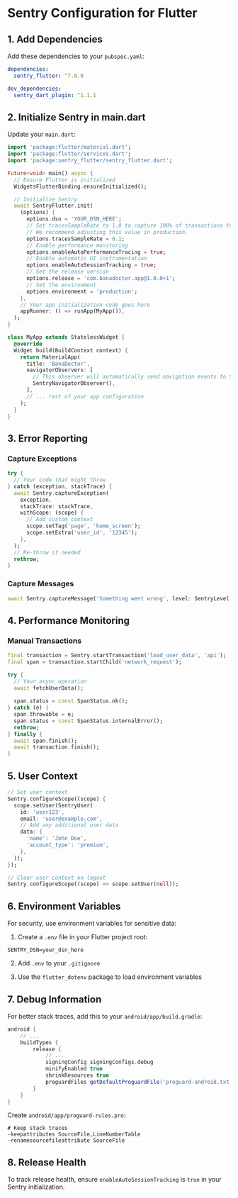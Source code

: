 # Sentry Configuration for Flutter

## 1. Add Dependencies

Add these dependencies to your `pubspec.yaml`:

```yaml
dependencies:
  sentry_flutter: ^7.8.0

dev_dependencies:
  sentry_dart_plugin: ^1.1.1
```

## 2. Initialize Sentry in main.dart

Update your `main.dart`:

```dart
import 'package:flutter/material.dart';
import 'package:flutter/services.dart';
import 'package:sentry_flutter/sentry_flutter.dart';

Future<void> main() async {
  // Ensure Flutter is initialized
  WidgetsFlutterBinding.ensureInitialized();

  // Initialize Sentry
  await SentryFlutter.init(
    (options) {
      options.dsn = 'YOUR_DSN_HERE';
      // Set tracesSampleRate to 1.0 to capture 100% of transactions for performance monitoring.
      // We recommend adjusting this value in production.
      options.tracesSampleRate = 0.1;
      // Enable performance monitoring
      options.enableAutoPerformanceTracing = true;
      // Enable automatic UI instrumentation
      options.enableAutoSessionTracking = true;
      // Set the release version
      options.release = 'com.banadoctor.app@1.0.0+1';
      // Set the environment
      options.environment = 'production';
    },
    // Your app initialization code goes here
    appRunner: () => runApp(MyApp()),
  );
}

class MyApp extends StatelessWidget {
  @override
  Widget build(BuildContext context) {
    return MaterialApp(
      title: 'BanaDoctor',
      navigatorObservers: [
        // This observer will automatically send navigation events to Sentry
        SentryNavigatorObserver(),
      ],
      // ... rest of your app configuration
    );
  }
}
```

## 3. Error Reporting

### Capture Exceptions

```dart
try {
  // Your code that might throw
} catch (exception, stackTrace) {
  await Sentry.captureException(
    exception,
    stackTrace: stackTrace,
    withScope: (scope) {
      // Add custom context
      scope.setTag('page', 'home_screen');
      scope.setExtra('user_id', '12345');
    },
  );
  // Re-throw if needed
  rethrow;
}
```

### Capture Messages

```dart
await Sentry.captureMessage('Something went wrong', level: SentryLevel.warning);
```

## 4. Performance Monitoring

### Manual Transactions

```dart
final transaction = Sentry.startTransaction('load_user_data', 'api');
final span = transaction.startChild('network_request');

try {
  // Your async operation
  await fetchUserData();
  
  span.status = const SpanStatus.ok();
} catch (e) {
  span.throwable = e;
  span.status = const SpanStatus.internalError();
  rethrow;
} finally {
  await span.finish();
  await transaction.finish();
}
```

## 5. User Context

```dart
// Set user context
Sentry.configureScope((scope) {
  scope.setUser(SentryUser(
    id: 'user123',
    email: 'user@example.com',
    // Add any additional user data
    data: {
      'name': 'John Doe',
      'account_type': 'premium',
    },
  ));
});

// Clear user context on logout
Sentry.configureScope((scope) => scope.setUser(null));
```

## 6. Environment Variables

For security, use environment variables for sensitive data:

1. Create a `.env` file in your Flutter project root:
```
SENTRY_DSN=your_dsn_here
```

2. Add `.env` to your `.gitignore`

3. Use the `flutter_dotenv` package to load environment variables

## 7. Debug Information

For better stack traces, add this to your `android/app/build.gradle`:

```gradle
android {
    // ...
    buildTypes {
        release {
            // ...
            signingConfig signingConfigs.debug
            minifyEnabled true
            shrinkResources true
            proguardFiles getDefaultProguardFile('proguard-android.txt'), 'proguard-rules.pro'
        }
    }
}
```

Create `android/app/proguard-rules.pro`:

```
# Keep stack traces
-keepattributes SourceFile,LineNumberTable
-renamesourcefileattribute SourceFile
```

## 8. Release Health

To track release health, ensure `enableAutoSessionTracking` is `true` in your Sentry initialization.
